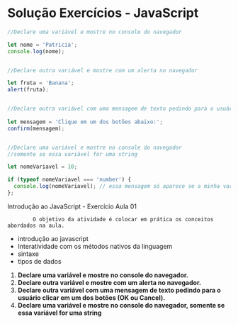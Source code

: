 # Solução Exercícios - JavaScript

```javascript
//Declare uma variável e mostre no console do navegador

let nome = 'Patricia';
console.log(nome);


//Declare outra variável e mostre com um alerta no navegador

let fruta = 'Banana';
alert(fruta);


//Declare outra variável com uma mensagem de texto pedindo para o usuário clicar em um dos botões (OK ou Cancel)
   
let mensagem = 'Clique em um dos botões abaixo:';
confirm(mensagem);


//Declare uma variável e mostre no console do navegador 
//somente se essa variável for uma string

let nomeVariavel = 10;

if (typeof nomeVariavel === 'number') {
  console.log(nomeVariavel); // essa mensagem só aparece se a minha variável for do tipo string
};

```

Introdução ao JavaScript - Exercício Aula 01 

            O objetivo da atividade é colocar em prática os conceitos abordados na aula.

* introdução ao javascript 
* Interatividade com os métodos nativos da linguagem
* sintaxe
* tipos de dados

1. **Declare uma variável e mostre no console do navegador.**
2. **Declare outra variável e mostre com um alerta no navegador.**
3. **Declare outra variável com uma mensagem de texto pedindo para o usuário clicar em um dos botões \(OK ou Cancel\).**
4. **Declare uma variável e mostre no console do navegador, somente se essa variável for uma string**

  
  


